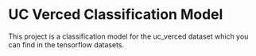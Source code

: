 # UC Verced Classification Model
 This project is a classification model for the uc_verced dataset 
 which you can find in the tensorflow datasets.

